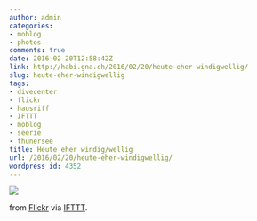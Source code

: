 ```yaml
---
author: admin
categories:
- moblog
- photos
comments: true
date: 2016-02-20T12:58:42Z
link: http://habi.gna.ch/2016/02/20/heute-eher-windigwellig/
slug: heute-eher-windigwellig
tags:
- divecenter
- flickr
- hausriff
- IFTTT
- moblog
- seerie
- thunersee
title: Heute eher windig/wellig
url: /2016/02/20/heute-eher-windigwellig/
wordpress_id: 4352
---
```


![](http://ift.tt/1XDEvS5)  

  

from [Flickr](http://flic.kr/p/EgLbjm) via [IFTTT](http://ift.tt/1c4nCfM).
